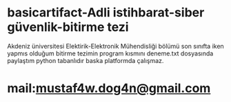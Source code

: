 # basicartifact-Adli istihbarat-siber güvenlik-bitirme tezi
 Akdeniz üniversitesi Elektirik-Elektronik Mühendisliği bölümü son sınıfta iken yapmıs olduğum bitirme tezimin  program kısmını deneme.txt dosyasında paylaştım
 python tabanlıdır baska platformda çalışmaz.
 # mail:mustaf4w.dog4n@gmail.com

